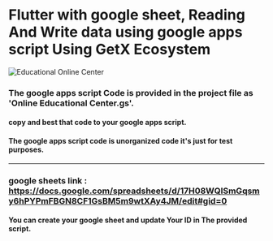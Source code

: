 # Flutter with google sheet, Reading And Write data using google apps script Using GetX Ecosystem

![Educational Online Center](https://user-images.githubusercontent.com/81623956/207450581-b0c1d5a6-df8a-4d40-b873-afca03b44daa.gif)

### The google apps script Code is provided in the project file as 'Online Educational Center.gs'.
#### copy and best that code to your google apps script.
#### The google apps script code is unorganized code it's just for test purposes.
-------------------------------------------------
### google sheets link : https://docs.google.com/spreadsheets/d/17H08WQISmGqsmy6hPYPmFBGN8CF1GsBM5m9wtXAy4JM/edit#gid=0
#### You can create your google sheet and update Your ID in The provided script.

